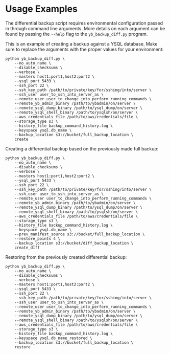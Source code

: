 # Usage Examples

The differential backup script requires environmental configuration passed in through command line
arguments. More details on each argument can be found by passing the `--help` flag to the
`yb_backup_diff.py` program.

This is an example of creating a backup against a YSQL database. Make sure to replace the arguments
with the proper values for your environment:

```
python yb_backup_diff.py \
    --no_auto_name \
    --disable_checksums \
    --verbose \
    --masters host1:port1,host2:port2 \
    --ysql_port 5433 \
    --ssh_port 22 \
    --ssh_key_path /path/to/private/key/for/sshing/into/server \
    --ssh_user user_to_ssh_into_server_as \
    --remote_user user_to_change_into_perform_running_commands \
    --remote_yb_admin_binary /path/to/ybadmin/on/server \
    --remote_ysql_dump_binary /path/to/ysql_dump/on/server \
    --remote_ysql_shell_binary /path/to/ysqlsh/on/server \
    --aws_credentials_file /path/to/aws/credentials/file \
    --storage_type s3 \
    --history_file backup_command_history.log \
    --keyspace ysql.db_name \
    --backup_location s3://bucket/full_backup_location \
    create
```

Creating a differential backup based on the previously made full backup:
```
python yb_backup_diff.py \
    --no_auto_name \
    --disable_checksums \
    --verbose \
    --masters host1:port1,host2:port2 \
    --ysql_port 5433 \
    --ssh_port 22 \
    --ssh_key_path /path/to/private/key/for/sshing/into/server \
    --ssh_user user_to_ssh_into_server_as \
    --remote_user user_to_change_into_perform_running_commands \
    --remote_yb_admin_binary /path/to/ybadmin/on/server \
    --remote_ysql_dump_binary /path/to/ysql_dump/on/server \
    --remote_ysql_shell_binary /path/to/ysqlsh/on/server \
    --aws_credentials_file /path/to/aws/credentials/file \
    --storage_type s3 \
    --history_file backup_command_history.log \
    --keyspace ysql.db_name \
    --prev_manifest_source s3://bucket/full_backup_location \
    --restore_points 4 \
    --backup_location s3://bucket/diff_backup_location \
    create_diff
```

Restoring from the previously created differential backup:
```
python yb_backup_diff.py \
    --no_auto_name \
    --disable_checksums \
    --verbose \
    --masters host1:port1,host2:port2 \
    --ysql_port 5433 \
    --ssh_port 22 \
    --ssh_key_path /path/to/private/key/for/sshing/into/server \
    --ssh_user user_to_ssh_into_server_as \
    --remote_user user_to_change_into_perform_running_commands \
    --remote_yb_admin_binary /path/to/ybadmin/on/server \
    --remote_ysql_dump_binary /path/to/ysql_dump/on/server \
    --remote_ysql_shell_binary /path/to/ysqlsh/on/server \
    --aws_credentials_file /path/to/aws/credentials/file \
    --storage_type s3 \
    --history_file backup_command_history.log \
    --keyspace ysql.db_name_restored \
    --backup_location s3://bucket/full_backup_location \
    restore
```

